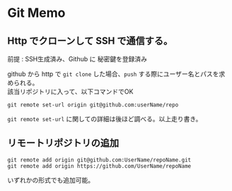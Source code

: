 # Git Memo

## Http でクローンして SSH で通信する。

前提 : SSH生成済み、Github に 秘密鍵を登録済み

github から http で `git clone` した場合、`push` する際にユーザー名とパスを求められる。  
該当リポジトリに入って、以下コマンドでOK

 	git remote set-url origin git@github.com:userName/repo

`git remote set-url` に関しての詳細は後ほど調べる。以上走り書き。

## リモートリポジトリの追加

	git remote add origin git@github.com:UserName/repoName.git
	git remote add origin https://github.com/UserName/repoName
	
いずれかの形式でも追加可能。